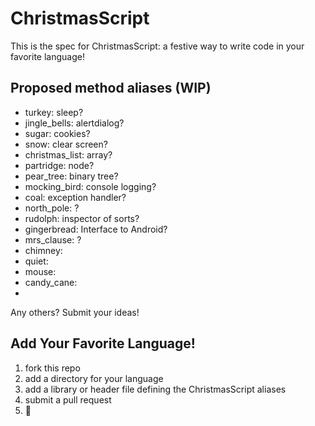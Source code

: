 # ChristmasScript

This is the spec for ChristmasScript: a festive way to write code in your
favorite language!

## Proposed method aliases (WIP)

- turkey: sleep?
- jingle_bells: alertdialog?
- sugar: cookies?
- snow: clear screen?
- christmas_list: array?
- partridge: node?
- pear_tree: binary tree?
- mocking_bird: console logging?
- coal: exception handler?
- north_pole: ?
- rudolph: inspector of sorts?
- gingerbread: Interface to Android?
- mrs_clause: ?
- chimney:
- quiet:
- mouse:
- candy_cane:
- 

Any others? Submit your ideas!

## Add Your Favorite Language!

1. fork this repo
2. add a directory for your language
3. add a library or header file defining the ChristmasScript aliases
4. submit a pull request
5. :santa:
